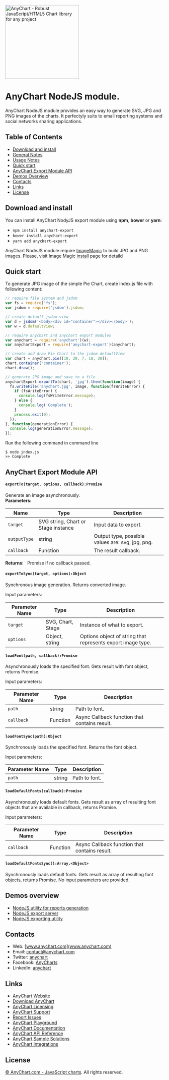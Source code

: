 [<img src="https://cdn.anychart.com/images/logo-transparent-segoe.png?2" width="234px" alt="AnyChart - Robust JavaScript/HTML5 Chart library for any project">](https://anychart.com)

# AnyChart NodeJS module.

AnyChart NodeJS module provides an easy way to generate SVG, JPG and PNG images of the charts.
It perfectyly suits to email reporting systems and social networks sharing applications.

## Table of Contents

* [Download and install](#download-and-install)
* [General Notes](#general-notes)
* [Usage Notes](#usage-notes)
* [Quick start](#quick-start)
* [AnyChart Export Module API](#anychart-export-module-api)
* [Demos Overview](#demos-overview)
* [Contacts](#contacts)
* [Links](#links)
* [License](#license)

## Download and install
You can install AnyChart NodyJS export module using **npm**, **bower** or **yarn**:

* `npm install anychart-export`
* `bower install anychart-export`
* `yarn add anychart-export`

AnyChart NodeJS module require [ImageMagic](https://www.imagemagick.org) to build JPG and PNG images.
Please, visit Image Magic [install](https://www.imagemagick.org/script/index.php) page for detaild

## Quick start 
To generate JPG image of the simple Pie Chart, create index.js file with following content:
```javascript
// require file system and jsdom
var fs = require('fs');
var jsdom = require('jsdom').jsdom;

// create default jsdom view
var d = jsdom('<body><div id="container"></div></body>');
var w = d.defaultView;

// require anychart and anychart export modules
var anychart = require('anychart')(w);
var anychartExport = require('anychart-export')(anychart);

// create and draw Pie Chart to the jsdom defaultView 
var chart = anychart.pie([10, 20, 7, 18, 30]);
chart.container('container');
chart.draw();

// generate JPG image and save to a file
anychartExport.exportTo(chart, 'jpg').then(function(image) {
  fs.writeFile('anychart.jpg', image, function(fsWriteError) {
    if (fsWriteError) {
      console.log(fsWriteError.message);
    } else {
      console.log('Complete');
    }
    process.exit(0);
  });
}, function(generationError) {
  console.log(generationError.message);
});
```

Run the following command in command line
```
$ node index.js
>> Complete
```


## AnyChart Export Module API
#### `exportTo(target, options, callback):Promise`
Generate an image asynchronously.  
**Parameters:**  

Name | Type | Description
--- | --- | ---
`target` | SVG string, Chart or Stage instance | Input data to export.
`outputType` | string | Output type, possible values are: svg, jpg, png.
`callback` | Function | The result callback.

**Returns:**  
Promise if no callback passed.

#### `exportToSync(target, options):Object`
Synchronous image generation. Returns converted image.

Input parameters:

Parameter Name | Type | Description
--- | --- | ---
`target` | SVG, Chart, Stage | Instance of what to export.
`options` | Object, string | Options object of string that represents export image type.


#### `loadFont(path, callback):Promise`
Asynchronously loads the specified font. Gets result with font object, returns Promise.

Input parameters:

Parameter Name | Type | Description
--- | --- | ---
`path` | string | Path to font.
`callback` | Function | Async Callback function that contains result.


#### `loadFontSync(path):Object`
Synchronously loads the specified font. Returns the font object.

Input parameters:

Parameter Name | Type | Description
--- | --- | ---
`path` | string | Path to font.


#### `loadDefaultFonts(callback):Promise`
Asynchronously loads default fonts. Gets result as array of resulting
font objects that are available in callback, returns Promise.

Input parameters:

Parameter Name | Type | Description
--- | --- | ---
`callback` | Function | Async Callback function that contains result.


#### `loadDefaultFontsSync():Array.<Object>`
Synchronously loads default fonts. Gets result as array of resulting
font objects, returns Promise.
No input parameters are provided.
 
 
## Demos overview 
* [NodeJS utility for reports generation](https://github.com/anychart-integrations/nodejs-reports-generation-console-utilily-sample)
* [NodeJS export server](https://github.com/anychart-integrations/nodejs-export-server-sample)
* [NodeJS exporting utility](https://github.com/anychart-integrations/nodejs-exporting-console-utility-sample)


## Contacts

* Web: [www.anychart.com](www.anychart.com)
* Email: [contact@anychart.com](mailto:contact@anychart.com)
* Twitter: [anychart](https://twitter.com/anychart)
* Facebook: [AnyCharts](https://www.facebook.com/AnyCharts)
* LinkedIn: [anychart](https://www.linkedin.com/company/anychart)

## Links

* [AnyChart Website](http://www.anychart.com)
* [Download AnyChart](http://www.anychart.com/download/)
* [AnyChart Licensing](http://www.anychart.com/buy/)
* [AnyChart Support](http://www.anychart.com/support/)
* [Report Issues](http://github.com/AnyChart/anychart/issues)
* [AnyChart Playground](http://playground.anychart.com)
* [AnyChart Documentation](http://docs.anychart.com)
* [AnyChart API Reference](http://api.anychart.com)
* [AnyChart Sample Solutions](http://www.anychart.com/solutions/)
* [AnyChart Integrations](http://www.anychart.com/integrations/)

## License

[© AnyChart.com - JavaScript charts](http://www.anychart.com). All rights reserved.












